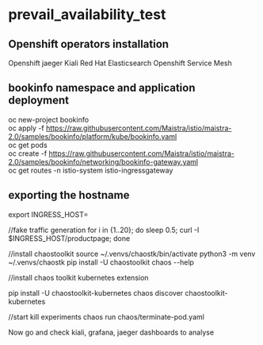 # prevail_availability_test

## Openshift operators installation
Openshift jaeger
Kiali
Red Hat Elasticsearch
Openshift Service Mesh


## bookinfo namespace and application deployment
oc new-project bookinfo </br>
oc apply -f https://raw.githubusercontent.com/Maistra/istio/maistra-2.0/samples/bookinfo/platform/kube/bookinfo.yaml </br>
oc get pods </br>
oc create -f https://raw.githubusercontent.com/Maistra/istio/maistra-2.0/samples/bookinfo/networking/bookinfo-gateway.yaml </br>
oc get routes -n istio-system istio-ingressgateway </br>

## exporting the hostname
export INGRESS_HOST=<HOST>

//fake traffic generation
for i in {1..20}; do sleep 0.5; curl -I $INGRESS_HOST/productpage; done

//install chaostoolkit
source ~/.venvs/chaostk/bin/activate
python3 -m venv ~/.venvs/chaostk
pip install -U chaostoolkit
chaos --help

//install chaos toolkit kubernetes extension

pip install -U chaostoolkit-kubernetes
chaos discover chaostoolkit-kubernetes

//start kill experiments
chaos run chaos/terminate-pod.yaml

Now go and check kiali, grafana, jaeger dashboards to analyse
